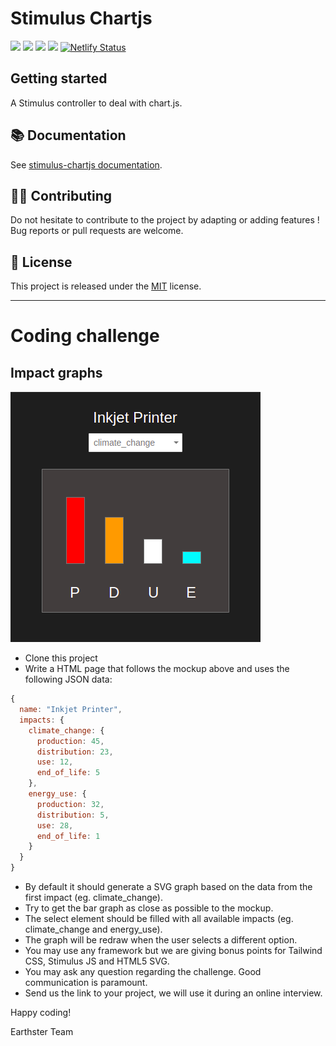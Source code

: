 # Stimulus Chartjs

[![](https://img.shields.io/npm/dt/stimulus-chartjs.svg)](https://www.npmjs.com/package/stimulus-chartjs)
[![](https://img.shields.io/npm/v/stimulus-chartjs.svg)](https://www.npmjs.com/package/stimulus-chartjs)
[![](https://github.com/stimulus-components/stimulus-chartjs/workflows/Lint/badge.svg)](https://github.com/stimulus-components/stimulus-chartjs)
[![](https://img.shields.io/github/license/stimulus-components/stimulus-chartjs.svg)](https://github.com/stimulus-components/stimulus-chartjs)
[![Netlify Status](https://api.netlify.com/api/v1/badges/f75f37fa-c1c7-42c3-8266-27d11c67c2b1/deploy-status)](https://app.netlify.com/sites/stimulus-chartjs/deploys)

## Getting started

A Stimulus controller to deal with chart.js.

## 📚 Documentation

See [stimulus-chartjs documentation](https://stimulus-components.netlify.app/docs/components/stimulus-chartjs/).

## 👷‍♂️ Contributing

Do not hesitate to contribute to the project by adapting or adding features ! Bug reports or pull requests are welcome.

## 📝 License

This project is released under the [MIT](http://opensource.org/licenses/MIT) license.


-------------------------------------------------------------------------------------------------------------------------------------


# Coding challenge 

## Impact graphs

![Impact Graphs](images/layout_impact_graphs.png)

- Clone this project 
- Write a HTML page that follows the mockup above and uses the following JSON data:

```javascript
{
  name: "Inkjet Printer",
  impacts: {
    climate_change: {
      production: 45,
      distribution: 23,
      use: 12,
      end_of_life: 5
    },
    energy_use: {
      production: 32,
      distribution: 5,
      use: 28,
      end_of_life: 1
    }
  }
}
```

- By default it should generate a SVG graph based on the data from the first impact (eg. climate_change). 
- Try to get the bar graph as close as possible to the mockup.
- The select element should be filled with all available impacts (eg. climate_change and energy_use).
- The graph will be redraw when the user selects a different option.
- You may use any framework but we are giving bonus points for Tailwind CSS, Stimulus JS and HTML5 SVG.
- You may ask any question regarding the challenge. Good communication is paramount.
- Send us the link to your project, we will use it during an online interview. 

Happy coding!

Earthster Team
